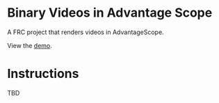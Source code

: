 # Binary Videos in Advantage Scope
A FRC project that renders videos in AdvantageScope.

View the [demo](https://mega.nz/file/QXklWIgA#3ALiJEh1EnfSQKVOE2kxi0kZf_di2XUVHgINwfFsTgA).

# Instructions
TBD
